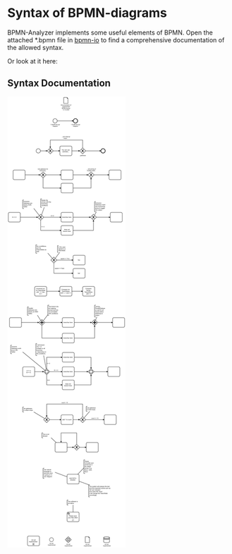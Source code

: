 # Syntax of BPMN-diagrams

BPMN-Analyzer implements some useful elements of BPMN.
Open the attached *.bpmn file in [bpmn-io](https://demo.bpmn.io) to find a 
comprehensive documentation of the allowed syntax.

Or look at it here:

## Syntax Documentation
![Image of allowed syntax](syntax_documentation.png?raw=true)